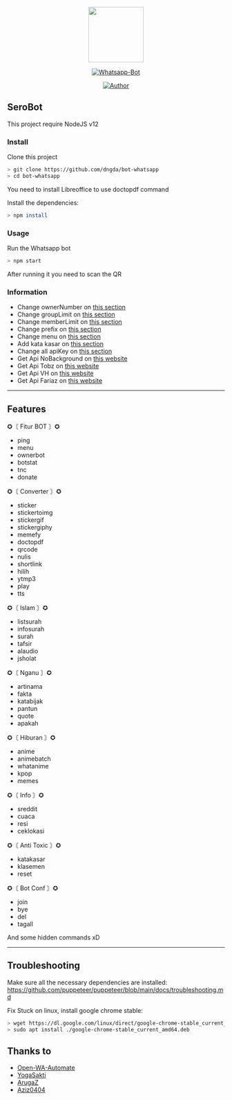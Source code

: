 <p align="center">
<img src="https://assets.stickpng.com/images/580b57fcd9996e24bc43c543.png" height="128"/>
</p>
<p align="center">
<a href="https://github.com/dngda/bot-whatsapp"><img title="Whatsapp-Bot" src="https://img.shields.io/badge/Whatsapp Bot-green?colorA=%23ff0000&colorB=%23017e40&style=for-the-badge"></a>
</p>
<p align="center">
<a href="https://github.com/dngda/"><img title="Author" src="https://img.shields.io/badge/Github-dngda-blue?style=for-the-badge&logo=github"></a>
</p>

## SeroBot

This project require NodeJS v12

### Install
Clone this project

```bash
> git clone https://github.com/dngda/bot-whatsapp
> cd bot-whatsapp
```

You need to install Libreoffice to use doctopdf command

Install the dependencies:

```bash
> npm install
```

### Usage
Run the Whatsapp bot

```bash
> npm start
```

After running it you need to scan the QR

### Information
- Change ownerNumber on [this section](https://github.com/dngda/bot-whatsapp/blob/main/settings/setting.json#L2)
- Change groupLimit on [this section](https://github.com/dngda/bot-whatsapp/blob/main/settings/setting.json#L3)
- Change memberLimit on [this section](https://github.com/dngda/bot-whatsapp/blob/main/settings/setting.json#L4)
- Change prefix on [this section](https://github.com/dngda/bot-whatsapp/blob/main/settings/setting.json#L5)
- Change menu on [this section](https://github.com/dngda/bot-whatsapp/blob/main/lib/menu.js#L34)
- Add kata kasar on [this section](https://github.com/dngda/bot-whatsapp/blob/main/settings/katakasar.json)
- Change all apiKey on [this section](https://github.com/dngda/bot-whatsapp/blob/main/settings/api.json)
- Get Api NoBackground on [this website](https://www.remove.bg/)
- Get Api Tobz on [this website](https://tobz-api.herokuapp.com/api)
- Get Api VH on [this website](https://vhtear.com)
- Get Api Fariaz on [this website](https://rest.farzain.com)
---

## Features

✪〘 Fitur BOT 〙✪
- ping
- menu
- ownerbot
- botstat
- tnc
- donate

✪〘 Converter 〙✪
- sticker
- stickertoimg
- stickergif
- stickergiphy
- memefy
- doctopdf
- qrcode
- nulis
- shortlink
- hilih
- ytmp3
- play
- tts

✪〘 Islam 〙✪
- listsurah
- infosurah
- surah
- tafsir
- alaudio
- jsholat

✪〘 Nganu 〙✪
- artinama
- fakta
- katabijak
- pantun
- quote
- apakah

✪〘 Hiburan 〙✪
- anime
- animebatch
- whatanime
- kpop
- memes

✪〘 Info 〙✪
- sreddit
- cuaca
- resi
- ceklokasi

✪〘 Anti Toxic 〙✪
- katakasar
- klasemen
- reset

✪〘 Bot Conf 〙✪
- join
- bye
- del
- tagall

And some hidden commands xD

---

## Troubleshooting
Make sure all the necessary dependencies are installed: https://github.com/puppeteer/puppeteer/blob/main/docs/troubleshooting.md

Fix Stuck on linux, install google chrome stable: 
```bash
> wget https://dl.google.com/linux/direct/google-chrome-stable_current_amd64.deb
> sudo apt install ./google-chrome-stable_current_amd64.deb
```

## Thanks to
- [Open-WA-Automate](https://github.com/open-wa/wa-automate-nodejs)
- [YogaSakti](https://github.com/YogaSakti/imageToSticker)
- [ArugaZ](https://github.com/ArugaZ/whatsapp-bot)
- [Aziz0404](https://github.com/nuraziz0404/botwa)
